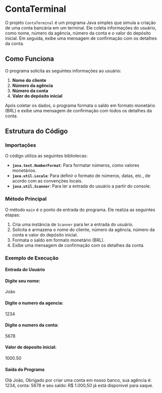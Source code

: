 # ContaTerminal

O projeto `ContaTerminal` é um programa Java simples que simula a criação de uma conta bancária em um terminal. Ele coleta informações do usuário, como nome, número da agência, número da conta e o valor do depósito inicial. Em seguida, exibe uma mensagem de confirmação com os detalhes da conta.

## Como Funciona

O programa solicita as seguintes informações ao usuário:

1. **Nome do cliente**
2. **Número da agência**
3. **Número da conta**
4. **Valor do depósito inicial**

Após coletar os dados, o programa formata o saldo em formato monetário (BRL) e exibe uma mensagem de confirmação com todos os detalhes da conta.

## Estrutura do Código

### Importações

O código utiliza as seguintes bibliotecas:

- **`java.text.NumberFormat`**: Para formatar números, como valores monetários.
- **`java.util.Locale`**: Para definir o formato de números, datas, etc., de acordo com as convenções locais.
- **`java.util.Scanner`**: Para ler a entrada do usuário a partir do console.

### Método Principal

O método `main` é o ponto de entrada do programa. Ele realiza as seguintes etapas:

1. Cria uma instância de `Scanner` para ler a entrada do usuário.
2. Solicita e armazena o nome do cliente, número da agência, número da conta e valor do depósito inicial.
3. Formata o saldo em formato monetário (BRL).
4. Exibe uma mensagem de confirmação com os detalhes da conta.

### Exemplo de Execução

#### Entrada do Usuário
 #### Digite seu nome:
João

 #### Digite o numero da agencia:
1234

 #### Digite o numero da conta:
5678

#### Valor de deposito inicial:
1000.50


#### Saída do Programa
Olá João, Obrigado por criar uma conta em nosso banco, sua agência é: 1234, conta: 5678 e seu saldo: R$ 1.000,50 já está disponivel para saque.

